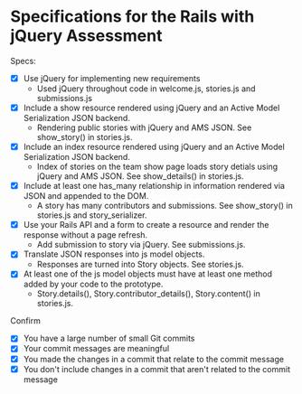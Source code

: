 # Specifications for the Rails with jQuery Assessment

Specs:
- [x] Use jQuery for implementing new requirements
	- Used jQuery throughout code in welcome.js, stories.js and submissions.js
- [x] Include a show resource rendered using jQuery and an Active Model Serialization JSON backend.
	- Rendering public stories with jQuery and AMS JSON.  See show_story() in stories.js.
- [x] Include an index resource rendered using jQuery and an Active Model Serialization JSON backend.
	- Index of stories on the team show page loads story detials using jQuery and AMS JSON.  See show_details() in stories.js.
- [x] Include at least one has_many relationship in information rendered via JSON and appended to the DOM.
	- A story has many contributors and submissions.  See show_story() in stories.js and story_serializer.
- [x] Use your Rails API and a form to create a resource and render the response without a page refresh.
	- Add submission to story via jQuery.  See submissions.js.
- [x] Translate JSON responses into js model objects.
	- Responses are turned into Story objects.  See stories.js.
- [x] At least one of the js model objects must have at least one method added by your code to the prototype.
	- Story.details(), Story.contributor_details(), Story.content() in stories.js.

Confirm
- [x] You have a large number of small Git commits
- [x] Your commit messages are meaningful
- [x] You made the changes in a commit that relate to the commit message
- [x] You don't include changes in a commit that aren't related to the commit message
